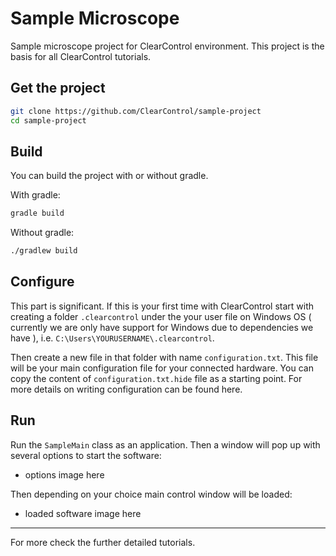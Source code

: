 # Sample Microscope

Sample microscope project for ClearControl environment. This project is
the basis for all ClearControl tutorials.

## Get the project
```bash
git clone https://github.com/ClearControl/sample-project
cd sample-project 
```

## Build
You can build the project with or without gradle.

With gradle:
```bash
gradle build
```

Without gradle:
```bash
./gradlew build
```

## Configure
This part is significant. If this is your first time with ClearControl 
start with creating a folder `.clearcontrol` under the your user file 
on Windows OS ( currently we are only have support for Windows due to 
dependencies we have ), i.e. `C:\Users\YOURUSERNAME\.clearcontrol`.

Then create a new file in that folder with name `configuration.txt`. This
file will be your main configuration file for your connected hardware.
You can copy the content of `configuration.txt.hide` file as a starting
point. For more details on writing configuration can be found here.

## Run

Run the `SampleMain` class as an application. Then a window will pop up
with several options to start the software:

- options image here

Then depending on your choice main control window will be loaded:

- loaded software image here

<hr>
For more check the further detailed tutorials.